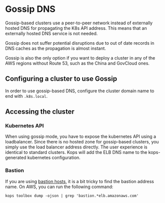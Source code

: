 # Gossip DNS

Gossip-based clusters use a peer-to-peer network instead of externally hosted DNS for propagating the K8s API address.
This means that an externally hosted DNS service is not needed.

Gossip does not suffer potential disruptions due to out of date records in DNS caches as the propagation is almost instant.

Gossip is also the only option if you want to deploy a cluster in any of the AWS regions without Route 53, such as the China and GovCloud ones.

## Configuring a cluster to use Gossip

In order to use gossip-based DNS,  configure the cluster domain name to end with `.k8s.local`.

## Accessing the cluster

### Kubernetes API

When using gossip mode, you have to expose the kubernetes API using a loadbalancer. Since there is no hosted zone for gossip-based clusters, you simply use the load balancer address directly. The user experience is identical to standard clusters. Kops will add the ELB DNS name to the kops-generated kubernetes configuration.

### Bastion

If you are using [bastion hosts](bastion.md), it is a bit tricky to find the bastion address name. On AWS, you can run the following command:

```
kops toolbox dump -ojson | grep 'bastion.*elb.amazonaws.com'
```